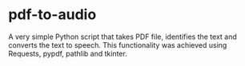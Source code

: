# pdf-to-audio
A very simple Python script that takes PDF file, identifies the text and converts the text to speech. This functionality was achieved using Requests, pypdf, pathlib and tkinter.
